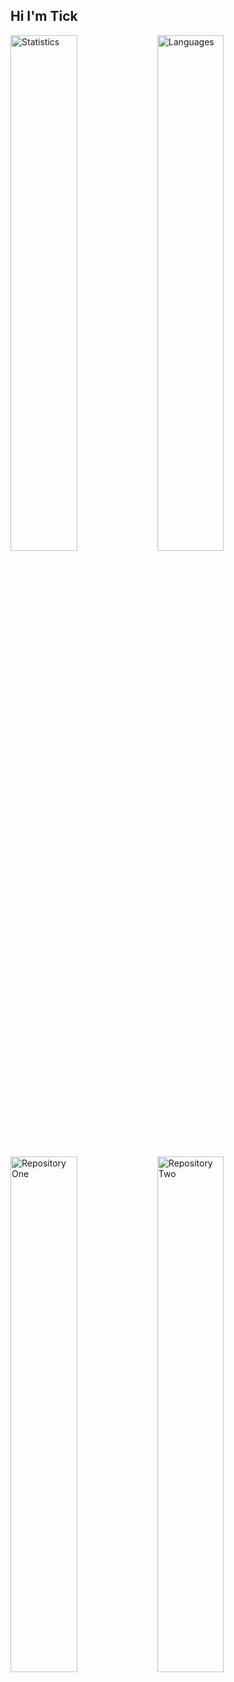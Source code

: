 ## Hi I'm Tick
<img alt="Statistics" align="left" width="46%" src="https://github-readme-stats.vercel.app/api?username=TickingEmulator&show_icons=true&theme=shadow_red"/>

<img alt="Languages" align="left" width="46%" src="https://github-readme-stats.vercel.app/api/top-langs/?username=TickingEmulator&layout=compact&theme=shadow_red"/>
<a href="https://github.com/TickingEmulator/PracticeIT-Solutions">
  <img alt="Repository One" align="left" width="46%" src="https://github-readme-stats.vercel.app/api/pin/?username=TickingEmulator&repo=PracticeIT-Solutions&theme=shadow_red"/>
</a>
<a href="https://github.com/TickingEmulator/HackerRank-Solutions">
  <img alt="Repository Two" align="left" width="46%" src="https://github-readme-stats.vercel.app/api/pin/?username=TickingEmulator&repo=HackerRank-Solutions&theme=shadow_red"/>
  </a>
  
